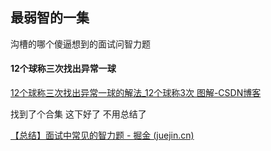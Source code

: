 ## 最弱智的一集

沟槽的哪个傻逼想到的面试问智力题

#### 12个球称三次找出异常一球

[12个球称三次找出异常一球的解法_12个球称3次 图解-CSDN博客](https://blog.csdn.net/iamthedoctor123/article/details/79463150)



找到了个合集 这下好了 不用总结了

[【总结】面试中常见的智力题 - 掘金 (juejin.cn)](https://juejin.cn/post/7051448075029577759)